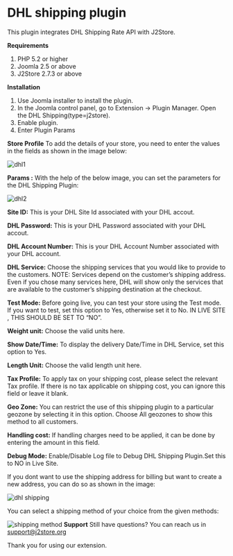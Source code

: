 # DHL shipping plugin

This plugin integrates DHL Shipping Rate API with J2Store.

**Requirements**

1. PHP 5.2 or higher
2. Joomla 2.5 or above
3. J2Store 2.7.3 or above

**Installation**

1. Use Joomla installer to install the plugin.
2. In the Joomla control panel, go to Extension -&gt; Plugin Manager. Open the DHL Shipping\(type=j2store\).
3. Enable plugin.
4. Enter Plugin Params

**Store Profile** To add the details of your store, you need to enter the values in the fields as shown in the image below:

![dhl1](https://raw.githubusercontent.com/j2store/doc-images/master/design/dhl-shipping-plugin/dhl_new_02.png)

**Params :** With the help of the below image, you can set the parameters for the DHL Shipping Plugin:

![dhl2](https://raw.githubusercontent.com/j2store/doc-images/master/design/dhl-shipping-plugin/dhl_new_04.png)

**Site ID:** This is your DHL Site Id associated with your DHL accout.

**DHL Password:** This is your DHL Password associated with your DHL accout.

**DHL Account Number:** This is your DHL Account Number associated with your DHL account.

**DHL Service:** Choose the shipping services that you would like to provide to the customers. NOTE: Services depend on the customer’s shipping address. Even if you chose many services here, DHL will show only the services that are available to the customer’s shipping destination at the checkout.

**Test Mode:** Before going live, you can test your store using the Test mode. If you want to test, set this option to Yes, otherwise set it to No. IN LIVE SITE , THIS SHOULD BE SET TO “NO”.

**Weight unit:** Choose the valid units here.

**Show Date/Time:** To display the delivery Date/Time in DHL Service, set this option to Yes.

**Length Unit:** Choose the valid length unit here.

**Tax Profile:** To apply tax on your shipping cost, please select the relevant Tax profile. If there is no tax applicable on shipping cost, you can ignore this field or leave it blank.

**Geo Zone:** You can restrict the use of this shipping plugin to a particular geozone by selecting it in this option. Choose All geozones to show this method to all customers.

**Handling cost:** If handling charges need to be applied, it can be done by entering the amount in this field.

**Debug Mode:** Enable/Disable Log file to Debug DHL Shipping Plugin.Set this to NO in Live Site.

If you dont want to use the shipping address for billing but want to create a new address, you can do so as shown in the image:

![dhl shipping](https://raw.githubusercontent.com/j2store/doc-images/master/design/dhl-shipping-plugin/dhl3.png)

You can select a shipping method of your choice from the given methods:

![shipping method](https://raw.githubusercontent.com/j2store/doc-images/master/design/dhl-shipping-plugin/dhl4.png) **Support** Still have questions? You can reach us in support@j2store.org

Thank you for using our extension.

